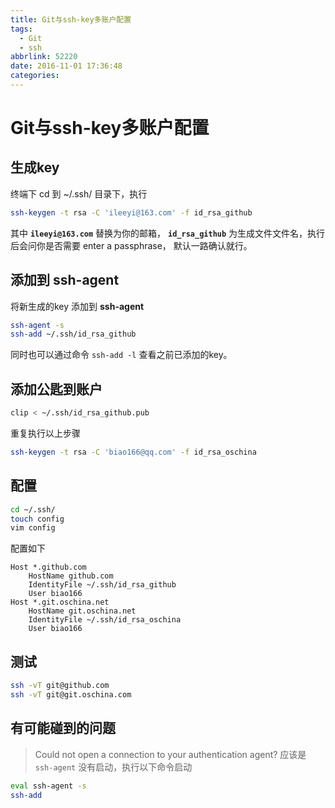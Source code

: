 ```yaml
---
title: Git与ssh-key多账户配置
tags:
  - Git
  - ssh
abbrlink: 52220
date: 2016-11-01 17:36:48
categories:
---
```



# Git与ssh-key多账户配置
## 生成key
终端下 cd 到 ~/.ssh/ 目录下，执行
``` bash
ssh-keygen -t rsa -C 'ileeyi@163.com' -f id_rsa_github
```
其中 **`ileeyi@163.com`** 替换为你的邮箱， **`id_rsa_github`** 为生成文件文件名，执行后会问你是否需要 enter a passphrase， 默认一路确认就行。

<!-- more -->
## 添加到 ssh-agent
将新生成的key 添加到 **ssh-agent**
``` bash
ssh-agent -s
ssh-add ~/.ssh/id_rsa_github
```
同时也可以通过命令 `ssh-add -l` 查看之前已添加的key。

## 添加公匙到账户
``` bash
clip < ~/.ssh/id_rsa_github.pub
```
重复执行以上步骤
``` bash
ssh-keygen -t rsa -C 'biao166@qq.com' -f id_rsa_oschina
```
## 配置
``` bash
cd ~/.ssh/
touch config
vim config
```
配置如下
```
Host *.github.com
    HostName github.com
    IdentityFile ~/.ssh/id_rsa_github
    User biao166
Host *.git.oschina.net
    HostName git.oschina.net
    IdentityFile ~/.ssh/id_rsa_oschina
    User biao166
```
## 测试
``` bash
ssh -vT git@github.com
ssh -vT git@git.oschina.com
```
## 有可能碰到的问题
> Could not open a connection to your authentication agent?
应该是 `ssh-agent` 没有启动，执行以下命令启动
``` bash
eval ssh-agent -s
ssh-add
```